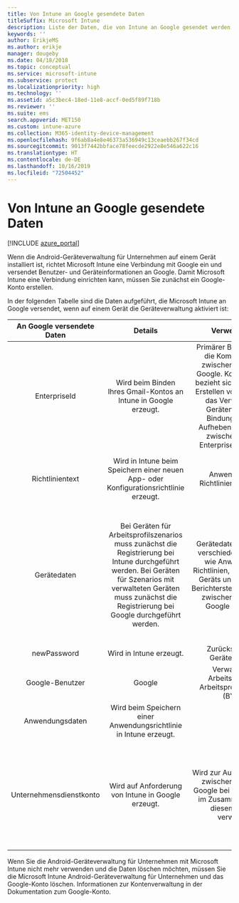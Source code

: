 ```yaml
---
title: Von Intune an Google gesendete Daten
titleSuffix: Microsoft Intune
description: Liste der Daten, die von Intune an Google gesendet werden.
keywords: ''
author: ErikjeMS
ms.author: erikje
manager: dougeby
ms.date: 04/18/2018
ms.topic: conceptual
ms.service: microsoft-intune
ms.subservice: protect
ms.localizationpriority: high
ms.technology: ''
ms.assetid: a5c3bec4-18ed-11e8-accf-0ed5f89f718b
ms.reviewer: ''
ms.suite: ems
search.appverid: MET150
ms.custom: intune-azure
ms.collection: M365-identity-device-management
ms.openlocfilehash: 9f6ab8a4e8e46373a536949c13ceaebb267f34cd
ms.sourcegitcommit: 9013f7442bbface78feecde2922e8e546a622c16
ms.translationtype: HT
ms.contentlocale: de-DE
ms.lasthandoff: 10/16/2019
ms.locfileid: "72504452"
---
```

# <a name="data-intune-sends-to-google"></a>Von Intune an Google gesendete Daten

[!INCLUDE [azure_portal](../includes/azure_portal.md)]

Wenn die Android-Geräteverwaltung für Unternehmen auf einem Gerät installiert ist, richtet Microsoft Intune eine Verbindung mit Google ein und versendet Benutzer- und Geräteinformationen an Google. Damit Microsoft Intune eine Verbindung einrichten kann, müssen Sie zunächst ein Google-Konto erstellen.

In der folgenden Tabelle sind die Daten aufgeführt, die Microsoft Intune an Google versendet, wenn auf einem Gerät die Geräteverwaltung aktiviert ist:


| An Google versendete Daten | Details | Verwendet für | Beispiel |
|:---:|:---:|:---:|:---:|
| EnterpriseId | Wird beim Binden Ihres Gmail-Kontos an Intune in Google erzeugt. | Primärer Bezeichner für die Kommunikation zwischen Intune und Google.  Kommunikation bezieht sich hier auf das Erstellen von Richtlinien, das Verwalten von Geräten sowie die Bindung bzw. das Aufheben der Bindung zwischen Android Enterprise und Intune. | Eindeutiger Bezeichner, Beispiel für das Format: LC04eik8a6 |
| Richtlinientext | Wird in Intune beim Speichern einer neuen App- oder Konfigurationsrichtlinie erzeugt. | Anwendung von Richtlinien auf Geräte. | Hierbei handelt es sich um eine Sammlung aller konfigurierter Einstellungen für eine Anwendungs- oder Konfigurationsrichtlinie. Diese kann Kundeninformationen wie Netzwerknamen, Anwendungsnamen sowie anwendungsspezifische Einstellungen enthalten, sofern diese im Rahmen einer Richtlinie bereitgestellt werden. |
| Gerätedaten | Bei Geräten für Arbeitsprofilszenarios muss zunächst die Registrierung bei Intune durchgeführt werden. Bei Geräten für Szenarios mit verwalteten Geräten muss zunächst die Registrierung bei Google durchgeführt werden. | Gerätedaten werden für verschiedene Aktionen wie Anwenden von Richtlinien, Verwalten des Geräts und allgemeine Berichterstellungsaktionen zwischen Intune und Google versendet. | **Eindeutiger Bezeichner zur Darstellung des Gerätenamens.** Beispiel: enterprises/LC04ebru7b/devices/3592d971168f9ae4<br>**Eindeutiger Bezeichner zur Darstellung des Benutzernamens.** Beispiel: Enterprises/LC04ebru7b/users/116838519924207449711<br>**Gerätezustand.** Beispiele: Aktiv, deaktiviert, Bereitstellung.<br>**Konformitätszustände.** Beispiele: Einstellung wird nicht unterstützt, fehlende erforderliche Apps<br>**Softwareinformationen.** Beispiele: Softwareversionen und Patchebene.<br>**Netzwerkinformationen.** Beispiele: IMEI, MEID, WifiMacAddress<br>**Geräteeinstellungen.** Beispiele: Informationen zu Verschlüsselungsstufen und Informationen dazu, ob das Gerät unbekannte Apps zulässt.<br> Ein Beispiel einer JSON-Meldung finden Sie weiter unten. |
| newPassword | Wird in Intune erzeugt. | Zurücksetzen der Gerätekennung. | Zeichenfolge, die ein neues Kennwort darstellt. |
| Google-Benutzer | Google | Verwalten des Arbeitsprofils für Arbeitsprofilszenarios (BYOD). | Eindeutiger Bezeichner zur Darstellung des verknüpften Gmail-Kontos. Beispiel: 114223373813435875042 |
| Anwendungsdaten | Wird beim Speichern einer Anwendungsrichtlinie in Intune erzeugt. |  | Zeichenfolge eines Anwendungsnamens. Beispiel: app:com.microsoft.windowsintune.companyportal |
| Unternehmensdienstkonto | Wird auf Anforderung von Intune in Google erzeugt. | Wird zur Authentifizierung zwischen Intune und Google bei Transaktionen im Zusammenhang mit diesem Kunden verwendet. | Setzt sich aus verschiedenen Teilen zusammen:<br> **Unternehmens-ID**: bereits dokumentiert.<br>**UPN**: Generierter UPN, wird bei der Authentifizierung im Namen des Kunden verwendet.<br>Beispiel: w49d77900526190e26708c31c9e8a0@pfwp-commicrosoftonedfmdm2.google.com.iam.gserviceaccount.com<br>**Schlüssel:** Base64-codierter Blob verwendet in Authentifizierungsanforderungen, verschlüsselt gespeichert im Dienst; der Blob sieht jedoch folgendermaßen aus:<br> Eindeutiger Bezeichner zur Darstellung des Schlüssels des Kunden<br>Beispiel: a70d4d53eefbd781ce7ad6a6495c65eb15e74f1f |


Wenn Sie die Android-Geräteverwaltung für Unternehmen mit Microsoft Intune nicht mehr verwenden und die Daten löschen möchten, müssen Sie die Microsoft Intune Android-Geräteverwaltung für Unternehmen und das Google-Konto löschen. Informationen zur Kontenverwaltung in der Dokumentation zum Google-Konto.


